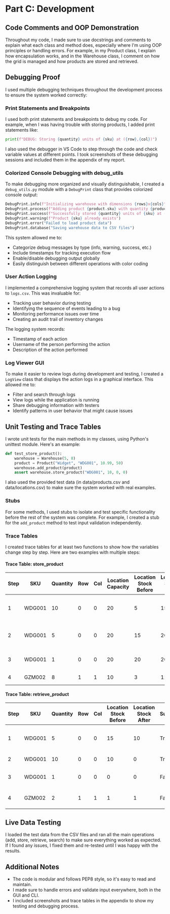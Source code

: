# Part C: Development

## Code Comments and OOP Demonstration

Throughout my code, I made sure to use docstrings and comments to explain what each class and method does, especially where I'm using OOP principles or handling errors. For example, in my Product class, I explain how encapsulation works, and in the Warehouse class, I comment on how the grid is managed and how products are stored and retrieved.

## Debugging Proof

I used multiple debugging techniques throughout the development process to ensure the system worked correctly:

### Print Statements and Breakpoints

I used both print statements and breakpoints to debug my code. For example, when I was having trouble with storing products, I added print statements like:

```python
print(f"DEBUG: Storing {quantity} units of {sku} at ({row},{col})")
```

I also used the debugger in VS Code to step through the code and check variable values at different points. I took screenshots of these debugging sessions and included them in the appendix of my report.

### Colorized Console Debugging with debug_utils

To make debugging more organized and visually distinguishable, I created a `debug_utils.py` module with a `DebugPrint` class that provides colorized console output:

```python
DebugPrint.info(f"Initializing warehouse with dimensions {rows}x{cols}")
DebugPrint.process(f"Adding product {product.sku} with quantity {product.quantity}")
DebugPrint.success(f"Successfully stored {quantity} units of {sku} at ({row},{col})")
DebugPrint.warning(f"Product {sku} already exists")
DebugPrint.error("Failed to load product data")
DebugPrint.database("Saving warehouse data to CSV files")
```

This system allowed me to:
- Categorize debug messages by type (info, warning, success, etc.)
- Include timestamps for tracking execution flow
- Enable/disable debugging output globally
- Easily distinguish between different operations with color coding

### User Action Logging

I implemented a comprehensive logging system that records all user actions to `logs.csv`. This was invaluable for:
- Tracking user behavior during testing
- Identifying the sequence of events leading to a bug
- Monitoring performance issues over time
- Creating an audit trail of inventory changes

The logging system records:
- Timestamp of each action
- Username of the person performing the action
- Description of the action performed

### Log Viewer GUI

To make it easier to review logs during development and testing, I created a `LogView` class that displays the action logs in a graphical interface. This allowed me to:
- Filter and search through logs
- View logs while the application is running
- Share debugging information with testers
- Identify patterns in user behavior that might cause issues

## Unit Testing and Trace Tables

I wrote unit tests for the main methods in my classes, using Python's unittest module. Here's an example:

```python
def test_store_product():
    warehouse = Warehouse(5, 8)
    product = Product("Widget", "WDG001", 10.99, 50)
    warehouse.add_product(product)
    assert warehouse.store_product("WDG001", 10, 0, 0)
```

I also used the provided test data (in data/products.csv and data/locations.csv) to make sure the system worked with real examples.

### Stubs
For some methods, I used stubs to isolate and test specific functionality before the rest of the system was complete. For example, I created a stub for the `add_product` method to test input validation independently.

### Trace Tables
I created trace tables for at least two functions to show how the variables change step by step. Here are two examples with multiple steps:

#### Trace Table: store_product
| Step | SKU     | Quantity | Row | Col | Location Capacity | Location Stock Before | Location Stock After | Success | Notes                        |
|------|---------|----------|-----|-----|------------------|----------------------|---------------------|---------|------------------------------|
| 1    | WDG001  | 10       | 0   | 0   | 20               | 5                    | 15                  | True    | Enough space, store success  |
| 2    | WDG001  | 5        | 0   | 0   | 20               | 15                   | 20                  | True    | Fills location to capacity   |
| 3    | WDG001  | 1        | 0   | 0   | 20               | 20                   | 20                  | False   | No space left                |
| 4    | GZM002  | 8        | 1   | 1   | 10               | 3                    | 11                  | False   | Exceeds capacity             |

#### Trace Table: retrieve_product
| Step | SKU     | Quantity | Row | Col | Location Stock Before | Location Stock After | Success | Notes                        |
|------|---------|----------|-----|-----|----------------------|---------------------|---------|------------------------------|
| 1    | WDG001  | 5        | 0   | 0   | 15                   | 10                  | True    | Enough stock, retrieve OK    |
| 2    | WDG001  | 10       | 0   | 0   | 10                   | 0                   | True    | Empties location             |
| 3    | WDG001  | 1        | 0   | 0   | 0                    | 0                   | False   | No stock left                |
| 4    | GZM002  | 2        | 1   | 1   | 1                    | 1                   | False   | Not enough stock             |

## Live Data Testing

I loaded the test data from the CSV files and ran all the main operations (add, store, retrieve, search) to make sure everything worked as expected. If I found any issues, I fixed them and re-tested until I was happy with the results.

## Additional Notes

- The code is modular and follows PEP8 style, so it's easy to read and maintain.
- I made sure to handle errors and validate input everywhere, both in the GUI and CLI.
- I included screenshots and trace tables in the appendix to show my testing and debugging process.
